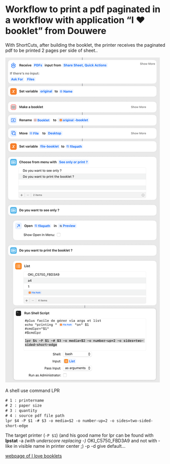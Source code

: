 # Workflow to print a pdf paginated in a workflow with application “I ❤️ booklet” from Douwere

With ShortCuts, after building the booklet, the printer receives the paginated pdf to be printed 2 pages per side of sheet..

![screenshot](https://github.com/dev-xiligroup/Some-notes-about-Applescript-in-Sequoia/blob/main/PrintBookletWorkflow/New%20Booklet%20w%20print%20options.png)


A shell use command LPR 

```
# 1 : printername
# 2 : paper size
# 3 : quantity
# 4 : source pdf file path
‌lpr $4 -P $1 -# $3 -o media=$2 -o number-up=2 -o sides=two-sided-short-edge
```

The target printer (`-P $1`) (and his good name for lpr can be found with **lpstat** -a *(with underscore replacing -)* OKI_C5750_FBD3A9 and not with - like in visible name in printer center ;) -p -d give default…

[webpage of I love booklets](https://www.douwere.com/ilovebooklets/en/?o=app)